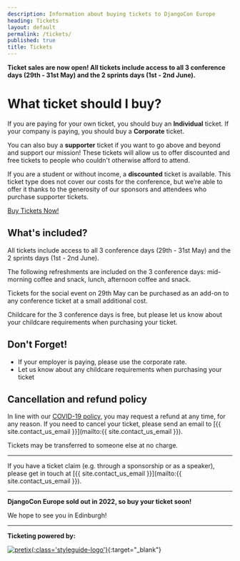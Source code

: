 ```yaml
---
description: Information about buying tickets to DjangoCon Europe
heading: Tickets
layout: default
permalink: /tickets/
published: true
title: Tickets
---
```


**Ticket sales are now open!  All tickets include access to all 3 conference days (29th - 31st May) and the 2 sprints days (1st - 2nd June).**

# What ticket should I buy?

If you are paying for your own ticket, you should buy an **Individual** ticket. If your company 
is paying, you should buy a **Corporate** ticket. 

You can also buy a **supporter** ticket if you want to go above and beyond and support our mission!
These tickets will allow us to offer discounted and free tickets to people who couldn't otherwise
afford to attend.

If you are a student or without income, a **discounted** ticket is available. This ticket type does not cover our costs for the conference, but we’re able to offer it thanks to the generosity of our
sponsors and attendees who purchase supporter tickets.

<a class="button" href="{{ site.ticket_link }}" target="_blank">Buy Tickets Now!</a>

## What's included?

All tickets include access to all 3 conference days (29th - 31st May) and the 2 sprints days (1st - 2nd June).

The following refreshments are included on the 3 conference days: mid-morning coffee and snack, lunch, afternoon coffee and snack.  

Tickets for the social event on 29th May can be purchased as an add-on to any conference ticket at a small additional cost.

Childcare for the 3 conference days is free, but please let us know about your childcare requirements
when purchasing your ticket.

## Don't Forget!

- If your employer is paying, please use the corporate rate.
- Let us know about any childcare requirements when purchasing your ticket

## Cancellation and refund policy

In line with our [COVID-19 policy](/covid19-policy), you may request a refund at any time, for any reason. If you need to cancel your ticket, please send an email to [{{ site.contact_us_email }}](mailto:{{ site.contact_us_email }}).

Tickets may be transferred to someone else at no charge.

---

If you have a ticket claim (e.g. through a sponsorship or as a speaker), please get in touch at [{{ site.contact_us_email }}](mailto:{{ site.contact_us_email }}).

---

**DjangoCon Europe sold out in 2022, so buy your ticket soon!**

We hope to see you in Edinburgh!

---

**Ticketing powered by:**

[![pretix](/static/img/sponsors/pretix.svg){:class='styleguide-logo'}](https://pretix.eu/about/en/){:target="_blank"}
